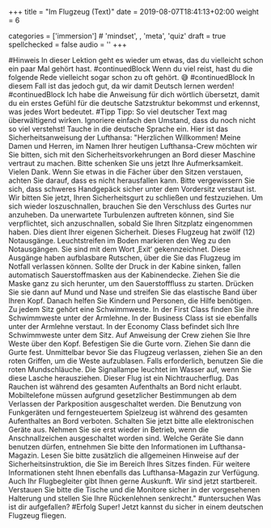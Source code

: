 +++
title = "Im Flugzeug (Text)"
date =  2019-08-07T18:41:13+02:00
weight = 6

categories = ['immersion'] # 'mindset', , 'meta', 'quiz'
draft = true
spellchecked = false
audio = ''
+++

#Hinweis In dieser Lektion geht es wieder um etwas, das du vielleicht schon ein paar Mal gehört hast.
#continuedBlock Wenn du viel reist, hast du die folgende Rede vielleicht sogar schon zu oft gehört. 😅
#continuedBlock In diesem Fall ist das jedoch gut, da wir damit Deutsch lernen werden!
#continuedBlock Ich habe die Anweisung für dich wörtlich übersetzt, damit du ein erstes Gefühl für die deutsche Satzstruktur bekommst und erkennst, was jedes Wort bedeutet.
#Tipp Tipp: So viel deutscher Text mag überwältigend wirken. Ignoriere einfach den Umstand, dass du noch nicht so viel verstehst! Tauche in die deutsche Sprache ein.
Hier ist das Sicherheitsanweisung der Lufthansa:
"Herzlichen Willkommen!
Meine Damen und Herren, im Namen Ihrer heutigen Lufthansa-Crew möchten wir Sie bitten, sich mit den Sicherheitsvorkehrungen an Bord dieser Maschine vertraut zu machen.
Bitte schenken Sie uns jetzt Ihre Aufmerksamkeit. Vielen Dank.
Wenn Sie etwas in die Fächer über den Sitzen verstauen, achten Sie darauf, dass es nicht herausfallen kann.
Bitte vergewissern Sie sich, dass schweres Handgepäck sicher unter dem Vordersitz verstaut ist.
Wir bitten Sie jetzt, Ihren Sicherheitsgurt zu schließen und festzuziehen.
Um sich wieder loszuschnallen, brauchen Sie den Verschluss des Gurtes nur anzuheben.
Da unerwartete Turbulenzen auftreten können, sind Sie verpflichtet, sich anzuschnallen, sobald Sie Ihren Sitzplatz eingenommen haben. Dies dient Ihrer eigenen Sicherheit.
Dieses Flugzeug hat zwölf (12) Notausgänge. Leuchtstreifen im Boden markieren den Weg zu den Notausgängen.
Sie sind mit dem Wort ‚Exit‘ gekennzeichnet.
Diese Ausgänge haben aufblasbare Rutschen, über die Sie das Flugzeug im Notfall verlassen können.
Sollte der Druck in der Kabine sinken, fallen automatisch Sauerstoffmasken aus der Kabinendecke.
Ziehen Sie die Maske ganz zu sich herunter, um den Sauerstofffluss zu starten.
Drücken Sie sie dann auf Mund und Nase und streifen Sie das elastische Band über Ihren Kopf.
Danach helfen Sie Kindern und Personen, die Hilfe benötigen.
Zu jedem Sitz gehört eine Schwimmweste.
In der First Class finden Sie ihre Schwimmweste unter der Armlehne.
In der Business Class ist sie ebenfalls unter der Armlehne verstaut.
In der Economy Class befindet sich Ihre Schwimmweste unter dem Sitz.
Auf Anweisung der Crew ziehen Sie Ihre Weste über den Kopf.
Befestigen Sie die Gurte vorn. Ziehen Sie dann die Gurte fest.
Unmittelbar bevor Sie das Flugzeug verlassen, ziehen Sie an den roten Griffen, um die Weste aufzublasen.
Falls erforderlich, benutzen Sie die roten Mundschläuche.
Die Signallampe leuchtet im Wasser auf, wenn Sie diese Lasche herausziehen.
Dieser Flug ist ein Nichtraucherflug. Das Rauchen ist während des gesamten Aufenthalts an Bord nicht erlaubt.
Mobiltelefone müssen aufgrund gesetzlicher Bestimmungen ab dem Verlassen der Parkposition ausgeschaltet werden.
Die Benutzung von Funkgeräten und ferngesteuertem Spielzeug ist während des gesamten Aufenthaltes an Bord verboten.
Schalten Sie jetzt bitte alle elektronischen Geräte aus. Nehmen Sie sie erst wieder in Betrieb, wenn die Anschnallzeichen ausgeschaltet worden sind.
Welche Geräte Sie dann benutzen dürfen, entnehmen Sie bitte den Informationen im Lufthansa-Magazin.
Lesen Sie bitte zusätzlich die allgemeinen Hinweise auf der Sicherheitsinstruktion, die Sie im Bereich Ihres Sitzes finden.
Für weitere Informationen steht Ihnen ebenfalls das Lufthansa-Magazin zur Verfügung.
Auch Ihr Flugbegleiter gibt Ihnen gerne Auskunft.
Wir sind jetzt startbereit. Verstauen Sie bitte die Tische und die Monitore sicher in der vorgesehenen Halterung und stellen Sie Ihre Rückenlehnen senkrecht."
#untersuchen Was ist dir aufgefallen?
#Erfolg Super! Jetzt kannst du sicher in einem deutschen Flugzeug fliegen.